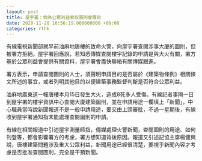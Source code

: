 ```yaml
---
layout: post
title: 屋宇署：倘為公眾利益索取圖則會獲批
date: 2020-11-28 16:56:19.000000000 +08:00
categories: rthk
---
```


有線電視新聞部就早前油麻地唐樓的致命火警，向屋宇署查閱涉事大廈的圖則，但被署方拒絕。屋宇署回應說，若知悉傳媒查閱樓宇記錄的申請是與大火有關，署方基於公眾利益會提供有關資料，屋宇署會盡快聯絡有關傳媒跟進。

署方表示，申請查閱圖則的人士，須聲明申請目的是否屬於《建築物條例》相關條文所述的事宜，或者列明其他目的以便建築事務監督判斷是否符合公眾利益。

油麻地廣東道一幢唐樓本月15日發生大火，造成8死多人受傷。有線記者事隔一日到屋宇署的樓宇資訊中心查閱大廈建築圖則，並在申請用途一欄填上「新聞」，中心職員當時說新聞報道不是一般申請用途，要交由上頭審批，不過一星期後，有線收到屋宇署通知指未能處理查閱圖則的申請。

有線在相關報道中引述屋宇測量師指，傳媒處理火警新聞，查閱圖則的用途、如何刊登等，都會影響署方的考慮，署方想知道背後原因。報道又引述記協主席楊健興說，唐樓建築問題涉及重大公眾利益，新聞用途已經很清楚，要視乎新聞內容才考慮是否批准查閱圖則，完全是干預新聞。
